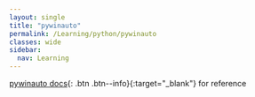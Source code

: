 ```yaml
---
layout: single
title: "pywinauto"
permalink: /Learning/python/pywinauto
classes: wide
sidebar:
  nav: Learning
---
```


[pywinauto docs](https://pywinauto.readthedocs.io/en/latest/){: .btn .btn--info}{:target="\_blank"} for reference

